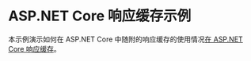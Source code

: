 # <a name="aspnet-core-response-cache-sample"></a>ASP.NET Core 响应缓存示例

本示例演示如何在 ASP.NET Core 中随附的响应缓存的使用情况[在 ASP.NET Core 响应缓存](https://docs.microsoft.com/aspnet/core/performance/caching/response)。
